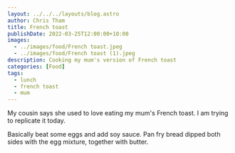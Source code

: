 ```yaml
---
layout: ../../../layouts/blog.astro
author: Chris Tham
title: French toast
publishDate: 2022-03-25T12:00:00+10:00
images:
  - ../images/food/French toast.jpeg
  - ../images/food/French toast (1).jpeg
description: Cooking my mum's version of French toast
categories: [Food]
tags:
  - lunch
  - french toast
  - mum
---
```


My cousin says she used to love eating my mum's French toast. I am trying to
replicate it today.

Basically beat some eggs and add soy sauce. Pan fry bread dipped both sides
with the egg mixture, together with butter.
